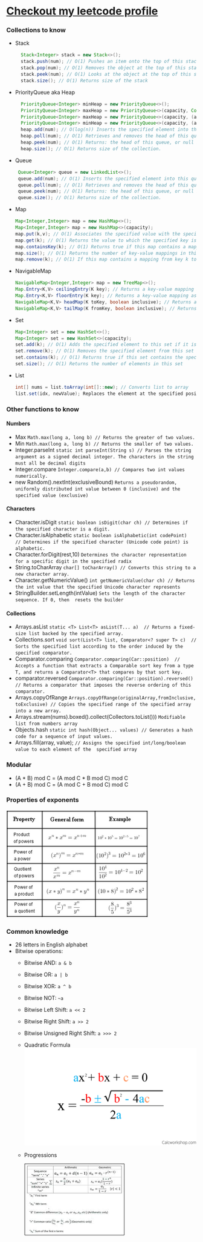 # [Checkout my leetcode profile](https://leetcode.com/EugeneMsv/)

### Collections to know

- Stack
  ```java 
    Stack<Integer> stack = new Stack<>();
    stack.push(num); // O(1) Pushes an item onto the top of this stack.
    stack.pop(num); // O(1) Removes the object at the top of this stack and returns that object as the value of this function. Exception if empty
    stack.peek(num); // O(1) Looks at the object at the top of this stack without removing it from the stack. Exception if empty.
    stack.size(); // O(1) Returns size of the stack
    ```
- PriorityQueue aka Heap
  ```java 
    PriorityQueue<Integer> minHeap = new PriorityQueue<>();
    PriorityQueue<Integer> maxHeap = new PriorityQueue<>(capacity, Collections.reverseOrder())
    PriorityQueue<Integer> maxHeap = new PriorityQueue<>(capacity, (a,b) -> b - a)
    PriorityQueue<Integer> minHeap = new PriorityQueue<>(capacity, (a,b) -> a - b)
    heap.add(num); // O(log(n)) Inserts the specified element into this priority queue.
    heap.poll(num); // O(1) Retrieves and removes the head of this queue, or returns null if this queue is empty.
    heap.peek(num); // O(1) Returns: the head of this queue, or null if this queue is empty.
    heap.size(); // O(1) Returns size of the collection.
    ```
- Queue
  ```java 
   Queue<Integer> queue = new LinkedList<>();
   queue.add(num); // O(1) Inserts the specified element into this queue.
   queue.poll(num); // O(1) Retrieves and removes the head of this queue, or returns null if this queue is empty.
   queue.peek(num); // O(1) Returns: the head of this queue, or null if this queue is empty.
   queue.size(); // O(1) Returns size of the collection.
   ``` 
- Map
  ```java 
  Map<Integer,Integer> map = new HashMap<>();
  Map<Integer,Integer> map = new HashMap<>(capacity);
  map.put(k,v); // O(1) Associates the specified value with the specified key in this map
  map.get(k); // O(1) Returns the value to which the specified key is mapped, or null if this map contains no mapping for the key.
  map.containsKey(k); // O(1) Returns true if this map contains a mapping for the specified key
  map.size(); // O(1) Returns the number of key-value mappings in this map
  map.remove(k); // O(1) If this map contains a mapping from key k to value v such that Objects.equals(key, k), that mapping is removed. 
  ```
- NavigableMap
  ```java
  NavigableMap<Integer,Integer> map = new TreeMap<>();
  Map.Entry<K,V> ceilingEntry(K key); // Returns a key-value mapping associated with the least key greater than or equal to the given key, or null if there is no such key.
  Map.Entry<K,V> floorEntry(K key); // Returns a key-value mapping associated with the greatest key less than or equal to the given key, or null if there is no such key.
  NavigableMap<K,V> headMap(K toKey, boolean inclusive); // Returns a view of the portion of this map whose keys are less than (or equal to, if inclusive is true) toKey. The returned map is backed by this map, so changes in the returned map are reflected in this map, and vice-versa.
  NavigableMap<K,V> tailMap(K fromKey, boolean inclusive); // Returns a view of the portion of this map whose keys are greater than (or equal to, if inclusive is true) fromKey. The returned map is backed by this map, so changes in the returned map are reflected in this map, and vice-versa
  ```
- Set
  ```java 
  Map<Integer> set = new HashSet<>();
  Map<Integer> set = new HashSet<>(capacity);
  set.add(k); // O(1) Adds the specified element to this set if it is not already present.  Returns true if this set did not already contain the specified element
  set.remove(k); // O(1) Removes the specified element from this set if it is present. 
  set.contains(k); // O(1) Returns true if this set contains the specified element.
  set.size(); // O(1) Returns the number of elements in this set 
  ```
- List
  ```java 
  int[] nums = list.toArray(int[]::new); // Converts list to array
  list.set(idx, newValue); Replaces the element at the specified position in this list with the specified elemen
  ```

### Other functions to know

#### Numbers
- Max `Math.max(long a, long b) // Returns the greater of two values.`
- Min `Math.max(long a, long b) // Returns the smaller of two values.`
- Integer.parseInt `static int parseInt(String s) // Parses the string argument as a signed decimal integer. The characters in the string must all be decimal digits`
- Integer.compare `Integer.compare(a,b) // Compares two int values numerically.`
- new Random().nextInt(exclusiveBound) `Returns a pseudorandom, uniformly distributed int value between 0 (inclusive) and the specified value (exclusive)`

#### Characters
- Character.isDigit `static boolean isDigit(char ch) // Determines if the specified character is a digit.`
- Character.isAlphabetic `static boolean isAlphabetic(int codePoint)  // Determines if the specified character (Unicode code point) is alphabetic.`
- Character.forDigit(rest,10) `Determines the character representation for a specific digit in the specified radix`
- String.toCharArray `char[] toCharArray() // Converts this string to a new character array.`
- Character.getNumericValue() `int getNumericValue(char ch) // Returns the int value that the specified Unicode character represents`
- StringBuilder.setLength(intValue) `Sets the length of the character sequence. If 0, then 
  resets the builder`
#### Collections
- Arrays.asList `static <T> List<T> asList(T... a)  // Returns a fixed-size list backed by the specified array.`
- Collections.sort `void sort(List<T> list, Comparator<? super T> c)  // Sorts the specified list according to the order induced by the specified comparator.`
- Comparator.comparing `Comparator.comparing(Car::position)  // Accepts a function that extracts a Comparable sort key from a type T, and returns a Comparator<T> that compares by that sort key.`
- comparator.reversed `Comparator.comparing(Car::position).reversed() // Returns a comparator that imposes the reverse ordering of this comparator.`
- Arrays.copyOfRange `Arrays.copyOfRange(originalArray,fromInclusive, toExclusive) // Copies the
  specified range of the specified array into a new array.`
- Arrays.stream(nums).boxed().collect(Collectors.toList())) `Modifiable list from numbers array`
- Objects.hash `static int hash(Object... values) // Generates a hash code for a sequence of input values.`
- Arrays.fill(array, value); `// Assigns the specified int/long/boolean value to each element of the 
  specified array`

### Modular
- (A * B) mod C = (A mod C * B mod C) mod C
- (A + B) mod C = (A mod C + B mod C) mod C
### Properties of exponents
![img.png](img.png)
### Common knowledge

- 26 letters in English alphabet
- Bitwise operations:
  - Bitwise AND: `a & b`
  - Bitwise OR: `a | b` 
  - Bitwise XOR: `a ^ b`
  - Bitwise NOT: `~a` 
  - Bitwise Left Shift: `a << 2` 
  - Bitwise Right Shift: `a >> 2`
  - Bitwise Unsigned Right Shift: `a >>> 2`
  - Quadratic Formula ![img_2.png](img_2.png)
  - Progressions
    
    ![img_3.png](img_3.png)